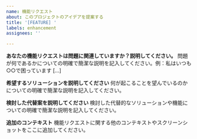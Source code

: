 ```yaml
---
name: 機能リクエスト
about: このプロジェクトのアイデアを提案する
title: '[FEATURE] '
labels: enhancement
assignees: ''

---
```


**あなたの機能リクエストは問題に関連していますか？説明してください。**
問題が何であるかについての明確で簡潔な説明を記入してください。例：私はいつも○○で困っています [...]

**希望するソリューションを説明してください**
何が起こることを望んでいるのかについての明確で簡潔な説明を記入してください。

**検討した代替案を説明してください**
検討した代替的なソリューションや機能についての明確で簡潔な説明を記入してください。

**追加のコンテキスト**
機能リクエストに関する他のコンテキストやスクリーンショットをここに追加してください。
